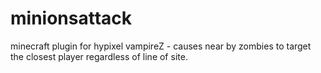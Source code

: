 minionsattack
=============

minecraft plugin for hypixel vampireZ - causes near by zombies to target the closest player regardless of line of site. 
